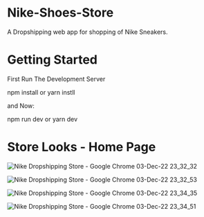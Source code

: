 # Nike-Shoes-Store
A Dropshipping web app for shopping of Nike Sneakers.

# Getting Started

First Run The Development Server

npm install or yarn instll

and Now:

npm run dev or yarn dev

# Store Looks - Home Page
![Nike Dropshipping Store - Google Chrome 03-Dec-22 23_32_32](https://user-images.githubusercontent.com/56152847/205465762-27e2d7ef-1936-4644-9d88-756a1a60bbb5.png)

![Nike Dropshipping Store - Google Chrome 03-Dec-22 23_32_53](https://user-images.githubusercontent.com/56152847/205465783-9eaa5a47-1a89-4a83-b44e-2c1d29a14a15.png)

![Nike Dropshipping Store - Google Chrome 03-Dec-22 23_34_35](https://user-images.githubusercontent.com/56152847/205465812-a478f39d-f3c5-48f1-8316-0bfb167850c2.png)

![Nike Dropshipping Store - Google Chrome 03-Dec-22 23_34_51](https://user-images.githubusercontent.com/56152847/205465814-7ea46e66-da67-442a-8c4e-a1b1b6476a2a.png)





